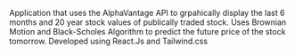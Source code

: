 Application that uses the AlphaVantage API to grpahically display the last 6 months and 20 year stock values of publically traded stock.
Uses Brownian Motion and Black-Scholes Algorithm to predict the future price of the stock tomorrow.
Developed using React.Js and Tailwind.css
